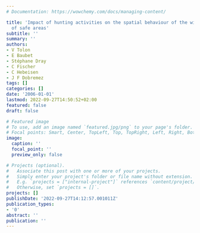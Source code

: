 ```yaml
---
# Documentation: https://wowchemy.com/docs/managing-content/

title: 'Impact of hunting activities on the spatial behaviour of the wild boar: attractiveness
  of safe areas'
subtitle: ''
summary: ''
authors:
- V Tolon
- E Baubet
- Stéphane Dray
- C Fischer
- C Hebeisen
- J F Dobremez
tags: []
categories: []
date: '2006-01-01'
lastmod: 2022-09-27T14:50:52+02:00
featured: false
draft: false

# Featured image
# To use, add an image named `featured.jpg/png` to your page's folder.
# Focal points: Smart, Center, TopLeft, Top, TopRight, Left, Right, BottomLeft, Bottom, BottomRight.
image:
  caption: ''
  focal_point: ''
  preview_only: false

# Projects (optional).
#   Associate this post with one or more of your projects.
#   Simply enter your project's folder or file name without extension.
#   E.g. `projects = ["internal-project"]` references `content/project/deep-learning/index.md`.
#   Otherwise, set `projects = []`.
projects: []
publishDate: '2022-09-27T14:12:57.001011Z'
publication_types:
- '0'
abstract: ''
publication: ''
---
```

